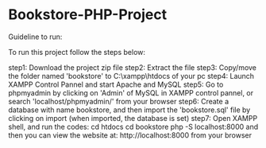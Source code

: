 # Bookstore-PHP-Project

Guideline to run:

To run this project follow the steps below:

step1: Download the project zip file
step2: Extract the file 
step3: Copy/move the folder named 'bookstore' to C:\xampp\htdocs of your pc
step4: Launch XAMPP Control Pannel and start Apache and MySQL
step5: Go to phpmyadmin by clicking on 'Admin' of MySQL in XAMPP control pannel, or search 'localhost/phpmyadmin/' from your browser
step6: Create a database with name bookstore, and then import the 'bookstore.sql' file by clicking on import (when imported, the database is set)
step7: Open XAMPP shell, and run the codes:
        cd htdocs 
        cd bookstore
        php -S localhost:8000
and then you can view the website at: http://localhost:8000  from your browser
